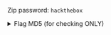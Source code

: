 Zip password: `hackthebox`

<details>
  <summary>Flag MD5 (for checking ONLY)</summary>
  
  `c192fb13a2bf4400eeb94bec5079ddb6`
</details>
